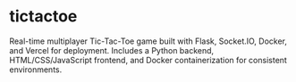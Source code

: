 # tictactoe
Real-time multiplayer Tic-Tac-Toe game built with Flask, Socket.IO, Docker, and Vercel for deployment. Includes a Python backend, HTML/CSS/JavaScript frontend, and Docker containerization for consistent environments.

